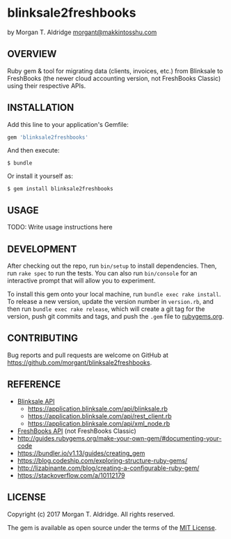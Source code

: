blinksale2freshbooks
====================
by Morgan T. Aldridge <morgant@makkintosshu.com>

OVERVIEW
--------

Ruby gem & tool for migrating data (clients, invoices, etc.) from Blinksale to FreshBooks (the newer cloud accounting version, not FreshBooks Classic) using their respective APIs.

INSTALLATION
------------

Add this line to your application's Gemfile:

```ruby
gem 'blinksale2freshbooks'
```

And then execute:

    $ bundle

Or install it yourself as:

    $ gem install blinksale2freshbooks

USAGE
-----

TODO: Write usage instructions here

DEVELOPMENT
-----------

After checking out the repo, run `bin/setup` to install dependencies. Then, run `rake spec` to run the tests. You can also run `bin/console` for an interactive prompt that will allow you to experiment.

To install this gem onto your local machine, run `bundle exec rake install`. To release a new version, update the version number in `version.rb`, and then run `bundle exec rake release`, which will create a git tag for the version, push git commits and tags, and push the `.gem` file to [rubygems.org](https://rubygems.org).

CONTRIBUTING
------------

Bug reports and pull requests are welcome on GitHub at https://github.com/morgant/blinksale2freshbooks.

REFERENCE
---------

* [Blinksale API](https://www.blinksale.com/api/)
  * https://application.blinksale.com/api/blinksale.rb
  * https://application.blinksale.com/api/rest_client.rb
  * https://application.blinksale.com/api/xml_node.rb
* [FreshBooks API](https://www.freshbooks.com/api/start) (not FreshBooks Classic)
* http://guides.rubygems.org/make-your-own-gem/#documenting-your-code
* https://bundler.io/v1.13/guides/creating_gem
* https://blog.codeship.com/exploring-structure-ruby-gems/
* http://lizabinante.com/blog/creating-a-configurable-ruby-gem/
* https://stackoverflow.com/a/10112179

LICENSE
-------

Copyright (c) 2017 Morgan T. Aldridge. All rights reserved.

The gem is available as open source under the terms of the [MIT License](http://opensource.org/licenses/MIT).
